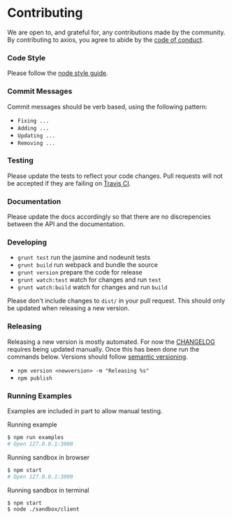 # Contributing

We are open to, and grateful for, any contributions made by the community. By contributing to axios, you agree to abide by the [code of conduct](https://github.com/mzabriskie/axios/blob/master/CODE_OF_CONDUCT.md).

### Code Style

Please follow the [node style guide](https://github.com/felixge/node-style-guide).

### Commit Messages

Commit messages should be verb based, using the following pattern:

- `Fixing ...`
- `Adding ...`
- `Updating ...`
- `Removing ...`

### Testing

Please update the tests to reflect your code changes. Pull requests will not be accepted if they are failing on [Travis CI](https://travis-ci.org/mzabriskie/axios).

### Documentation

Please update the docs accordingly so that there are no discrepencies between the API and the documentation.

### Developing

- `grunt test` run the jasmine and nodeunit tests
- `grunt build` run webpack and bundle the source
- `grunt version` prepare the code for release
- `grunt watch:test` watch for changes and run `test`
- `grunt watch:build` watch for changes and run `build`

Please don't include changes to `dist/` in your pull request. This should only be updated when releasing a new version.

### Releasing

Releasing a new version is mostly automated. For now the [CHANGELOG](https://github.com/mzabriskie/axios/blob/master/CHANGELOG.md) requires being updated manually. Once this has been done run the commands below. Versions should follow [semantic versioning](http://semver.org/).

- `npm version <newversion> -m "Releasing %s"`
- `npm publish`

### Running Examples

Examples are included in part to allow manual testing.

Running example

```bash
$ npm run examples
# Open 127.0.0.1:3000
```

Running sandbox in browser

```bash
$ npm start
# Open 127.0.0.1:3000
```

Running sandbox in terminal

```bash
$ npm start
$ node ./sandbox/client
```
